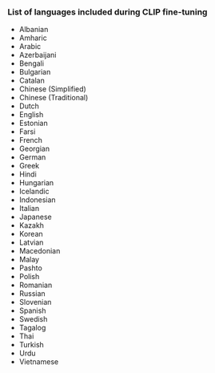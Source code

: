 ### List of languages included during CLIP fine-tuning

* Albanian
* Amharic
* Arabic
* Azerbaijani
* Bengali
* Bulgarian
* Catalan
* Chinese (Simplified)
* Chinese (Traditional)
* Dutch
* English
* Estonian
* Farsi
* French
* Georgian
* German
* Greek
* Hindi
* Hungarian
* Icelandic
* Indonesian
* Italian
* Japanese
* Kazakh
* Korean
* Latvian
* Macedonian
* Malay
* Pashto
* Polish
* Romanian
* Russian
* Slovenian
* Spanish
* Swedish
* Tagalog
* Thai
* Turkish
* Urdu
* Vietnamese
